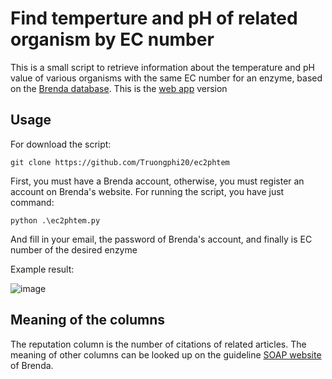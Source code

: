 # Find temperture and pH of related organism by EC number

This is a small script to retrieve information about the temperature and pH value of various organisms with the same EC number for an enzyme, based on the [Brenda database][1]. This is the [web app][3] version 

## Usage
For download the script:
```
git clone https://github.com/Truongphi20/ec2phtem
```
First, you must have a Brenda account, otherwise, you must register an account on Brenda's website. For running the script, you have just command:

```
python .\ec2phtem.py
```
And fill in your email, the password of Brenda's account, and finally is EC number of the desired enzyme 

Example result:

![image](https://user-images.githubusercontent.com/96680644/222891908-425be4a9-d3ae-4361-b59a-27fe3db7b412.png)

## Meaning of the columns

The reputation column is the number of citations of related articles. The meaning of other columns can be looked up on the guideline [SOAP website][2] of Brenda.


[1]: https://www.brenda-enzymes.org/
[2]: https://www.brenda-enzymes.org/soap.php
[3]: https://truongphi20-ec2phtem-main-streamlit-0vs5qq.streamlit.app/
